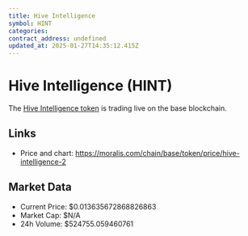 ```yaml
---
title: Hive Intelligence
symbol: HINT
categories: 
contract_address: undefined
updated_at: 2025-01-27T14:35:12.415Z
---
```


# Hive Intelligence (HINT)
The [Hive Intelligence token](https://moralis.com/chain/base/token/price/hive-intelligence-2) is trading live on the base blockchain.

## Links
- Price and chart: https://moralis.com/chain/base/token/price/hive-intelligence-2

## Market Data
- Current Price: $0.013635672868826863
- Market Cap: $N/A
- 24h Volume: $524755.059460761
